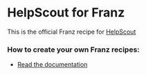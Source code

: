 # HelpScout for Franz
This is the official Franz recipe for [HelpScout](https://www.helpscout.net/)

### How to create your own Franz recipes:
* [Read the documentation](https://github.com/meetfranz/plugins)
